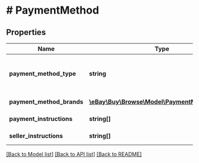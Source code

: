 # # PaymentMethod

## Properties

Name | Type | Description | Notes
------------ | ------------- | ------------- | -------------
**payment_method_type** | **string** | The payment method type, such as credit card or cash. For implementation help, refer to &lt;a href&#x3D;&#39;https://developer.ebay.com/api-docs/buy/browse/types/gct:PaymentMethodTypeEnum&#39;&gt;eBay API documentation&lt;/a&gt; | [optional]
**payment_method_brands** | [**\eBay\Buy\Browse\Model\PaymentMethodBrand[]**](PaymentMethodBrand.md) | The payment method brands, including the payment method brand type and logo image. | [optional]
**payment_instructions** | **string[]** | The payment instructions for the buyer, such as &lt;i&gt;cash in person&lt;/i&gt; or &lt;i&gt;contact seller&lt;/i&gt;. | [optional]
**seller_instructions** | **string[]** | The seller instructions to the buyer, such as &lt;i&gt;accepts credit cards&lt;/i&gt; or &lt;i&gt;see description&lt;/i&gt;. | [optional]

[[Back to Model list]](../../README.md#models) [[Back to API list]](../../README.md#endpoints) [[Back to README]](../../README.md)
